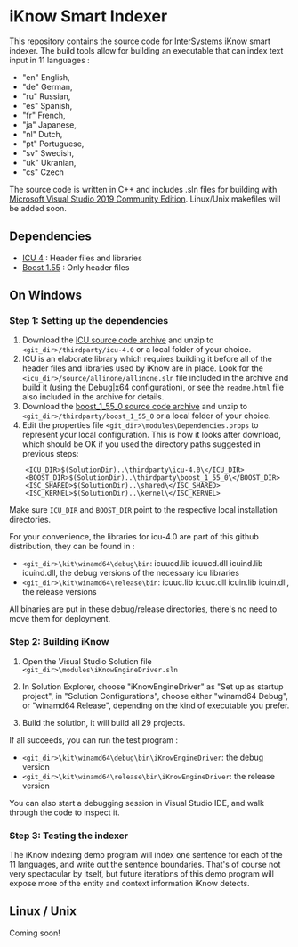 # iKnow Smart Indexer

This repository contains the source code for [InterSystems iKnow](https://community.intersystems.com/tags/iknow) smart indexer. The build tools allow for building an executable that can index text input in 11 languages : 
- "en" English, 
- "de" German, 
- "ru" Russian, 
- "es" Spanish, 
- "fr" French, 
- "ja" Japanese, 
- "nl" Dutch, 
- "pt" Portuguese, 
- "sv" Swedish, 
- "uk" Ukranian, 
- "cs" Czech
	
The source code is written in C++ and includes .sln files for building with [Microsoft Visual Studio 2019 Community Edition](https://visualstudio.microsoft.com/vs/community/). Linux/Unix makefiles will be added soon.

## Dependencies

* [ICU 4](http://site.icu-project.org/)	: Header files and libraries
* [Boost 1.55](https://www.boost.org/users/history/version_1_55_0.html)	: Only header files

## On Windows

### Step 1: Setting up the dependencies

1. Download the [ICU source code archive](https://github.com/unicode-org/icu/releases/tag/release-4-8-2) and unzip to ```<git_dir>/thirdparty/icu-4.0``` or a local folder of your choice.
2. ICU is an elaborate library which requires building it before all of the header files and libraries used by iKnow are in place. Look for the ```<icu_dir>/source/allinone/allinone.sln``` file included in the archive and build it (using the Debug|x64 configuration), or see the ```readme.html``` file also included in the archive for details. 
3. Download the [boost_1_55_0 source code archive](https://www.boost.org/users/history/version_1_55_0.html) and unzip to ```<git_dir>/thirdparty/boost_1_55_0``` or a local folder of your choice.
4. Edit the properties file ```<git_dir>\modules\Dependencies.props``` to represent your local configuration. This is how it looks after download, which should be OK if you used the directory paths suggested in previous steps:

```
    <ICU_DIR>$(SolutionDir)..\thirdparty\icu-4.0\</ICU_DIR>
    <BOOST_DIR>$(SolutionDir)..\thirdparty\boost_1_55_0\</BOOST_DIR>
    <ISC_SHARED>$(SolutionDir)..\shared\</ISC_SHARED>
    <ISC_KERNEL>$(SolutionDir)..\kernel\</ISC_KERNEL>
```

Make sure ```ICU_DIR``` and ```BOOST_DIR``` point to the respective local installation directories.

For your convenience, the libraries for icu-4.0 are part of this github distribution, they can be found in :
* ```<git_dir>\kit\winamd64\debug\bin```: icuucd.lib icuucd.dll icuind.lib icuind.dll, the debug versions of the necessary icu libraries
* ```<git_dir>\kit\winamd64\release\bin```: icuuc.lib icuuc.dll icuin.lib icuin.dll, the release versions

All binaries are put in these debug/release directories, there's no need to move them for deployment.


### Step 2: Building iKnow

1. Open the Visual Studio Solution file ```<git_dir>\modules\iKnowEngineDriver.sln```

2. In Solution Explorer, choose "iKnowEngineDriver" as "Set up as startup project", in "Solution Configurations", choose either "winamd64 Debug", or "winamd64 Release", depending on the kind of executable you prefer.

3. Build the solution, it will build all 29 projects.

If all succeeds, you can run the test program :

* ```<git_dir>\kit\winamd64\debug\bin\iKnowEngineDriver```: the debug version
* ```<git_dir>\kit\winamd64\release\bin\iKnowEngineDriver```: the release version

You can also start a debugging session in Visual Studio IDE, and walk through the code to inspect it.

### Step 3: Testing the indexer

The iKnow indexing demo program will index one sentence for each of the 11 languages, and write out the sentence boundaries. That's of course not very spectacular by itself, but future iterations of this demo program will expose more of the entity and context information iKnow detects.

## Linux / Unix

Coming soon!